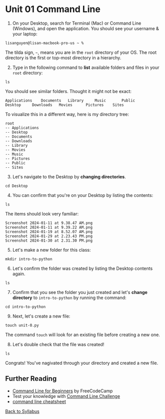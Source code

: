 # Unit 01 Command Line

1. On your Desktop, search for Terminal (Mac) or Command Line (Windows), and open the application. You should see your username & your laptop:
```
lisanguyen@lisan-macbook-pro-us ~ %
```
The tilda sign, ```~```, means you are in the ```root``` directory of your OS. The root directory is the first or top-most directory in a hierarchy.

2. Type in the following command to **list** available folders and files in your ```root``` directory:

```commandline
ls
```
You should see similar folders. Thought it might not be exact:
```commandline
Applications	Documents	Library		Music		Public
Desktop		Downloads	Movies		Pictures	Sites
```
To visualize this in a different way, here is my directory tree:
```
root
-- Applications
-- Desktop
-- Documents
-- Downloads
-- Library
-- Movies
-- Music
-- Pictures
-- Public
-- Sites
```

3. Let's navigate to the Desktop by **changing directories**.
```
cd Desktop
```

4. You can confirm that you're on your Desktop by listing the contents:
```
ls
```
The items should look very familiar:

```commandline
Screenshot 2024-01-11 at 9.38.47 AM.png
Screenshot 2024-01-11 at 9.39.22 AM.png
Screenshot 2024-01-19 at 8.52.07 AM.png
Screenshot 2024-01-29 at 2.23.43 PM.png
Screenshot 2024-01-30 at 2.31.30 PM.png
```

5. Let's make a new folder for this class:
```
mkdir intro-to-python
```
6. Let's confirm the folder was created by listing the Desktop contents again.
```
ls
```
7. Confirm that you see the folder you just created and let's **change directory** to ```intro-to-python``` by running the command:
```
cd intro-to-python
```
9. Next, let's create a new file:
```
touch unit-0.py
```
The command ```touch``` will look for an existing file before creating a new one.

8. Let's double check that the file was created!
```
ls
```

Congrats! You've nagivated through your directory and created a new file.

## Further Reading
- [Command Line for Beginners](https://www.freecodecamp.org/news/command-line-for-beginners/) by FreeCodeCamp
- Test your knowledge with [Command Line Challenge](https://cmdchallenge.com/)
- [command line cheatsheet](../resources/terminal_cheatsheet.md)

[Back to Syllabus](/README.md)
